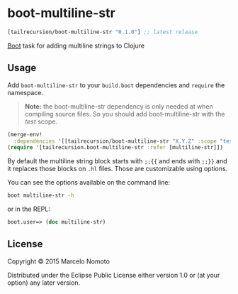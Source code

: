 # boot-multiline-str

[](dependency)
```clojure
[tailrecursion/boot-multiline-str "0.1.0"] ;; latest release
```
[](/dependency)

[Boot] task for adding multiline strings to Clojure

## Usage

Add `boot-multiline-str` to your `build.boot` dependencies and `require` the namespace.

> **Note:** the boot-multiline-str dependency is only needed at when compiling
> source files. So you should add boot-multiline-str with the _test_ scope.

```clj
(merge-env!
  :dependencies '[[tailrecursion/boot-multiline-str "X.Y.Z" :scope "test"]])
(require '[tailrecursion.boot-multiline-str :refer [multiline-str]])
```

By default the multiline string block starts with `;;{{` and ends with `;;}}` and
it replaces those blocks on `.hl` files. Those are customizable using options.

You can see the options available on the command line:

```bash
boot multiline-str -h
```

or in the REPL:

```clj
boot.user=> (doc multiline-str)
```

## License

Copyright © 2015 Marcelo Nomoto

Distributed under the Eclipse Public License either version 1.0 or (at
your option) any later version.

[Boot]:                https://github.com/boot-clj/boot
